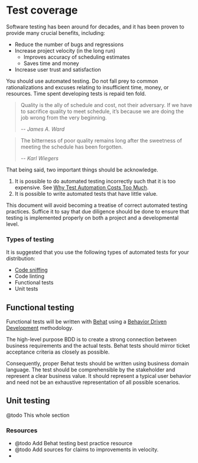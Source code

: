 # Test coverage

Software testing has been around for decades, and it has been proven to provide many crucial benefits, including:

* Reduce the number of bugs and regressions
* Increase project velocity (in the long run)
  * Improves accuracy of scheduling estimates
  * Saves time and money
* Increase user trust and satisfaction

You should use automated testing. Do not fall prey to common rationalizations and excuses relating to insufficient time, money, or resources. Time spent developing tests is repaid ten fold.

> Quality is the ally of schedule and cost, not their adversary. If we have to sacrifice quality to meet schedule, it’s because we are doing the job wrong from the very beginning.
>
> -- <cite>James A. Ward</cite>

> The bitterness of poor quality remains long after the sweetness of meeting the schedule has been forgotten.
>
> -- <cite>Karl Wiegers</cite>

That being said, two important things should be acknowledge.

1. It is possible to do automated testing incorrectly such that it is too expensive. See [Why Test Automation Costs Too Much](http://testobsessed.com/2010/07/why-test-automation-costs-too-much/).
2. It is possible to write automated tests that have little value.

This document will avoid becoming a treatise of correct automated testing practices. Suffice it to say that due diligence should be done to ensure that testing is implemented properly on both a project and a developmental level.

### Types of testing

It is suggested that you use the following types of automated tests for your distribution:

* [Code sniffing](https://www.drupal.org/project/coder)
* Code linting
* Functional tests
* Unit tests

## Functional testing

Functional tests will be written with [Behat](http://docs.behat.org/en/v2.5/) using a [Behavior Driven Development](http://dannorth.net/introducing-bdd/) methodology.

The high-level purpose BDD is to create a strong connection between business requirements and the actual tests. Behat tests should mirror ticket acceptance criteria as closely as possible.

Consequently, proper Behat tests should be written using business domain language. The test should be comprehensible by the stakeholder and represent a clear business value. It should represent a typical user behavior and need not be an exhaustive representation of all possible scenarios. 


## Unit testing

@todo This whole section

### Resources

* @todo Add Behat testing best practice resource
* @todo Add sources for claims to improvements in velocity.
* 